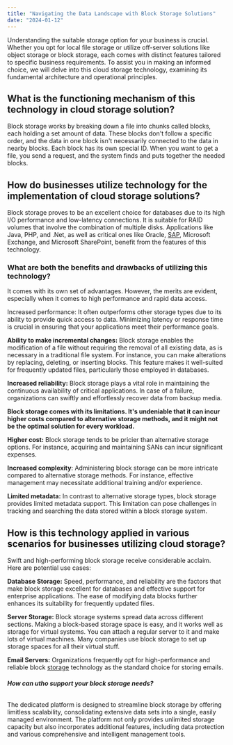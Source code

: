 ```yaml
---
title: "Navigating the Data Landscape with Block Storage Solutions"
date: "2024-01-12"
---
```


Understanding the suitable storage option for your business is crucial. Whether you opt for local file storage or utilize off-server solutions like object storage or block storage, each comes with distinct features tailored to specific business requirements. To assist you in making an informed choice, we will delve into this cloud storage technology, examining its fundamental architecture and operational principles.  

## **What is the functioning mechanism of this technology in **cloud storage solution**?**  

Block storage works by breaking down a file into chunks called blocks, each holding a set amount of data. These blocks don't follow a specific order, and the data in one block isn't necessarily connected to the data in nearby blocks. Each block has its own special ID. When you want to get a file, you send a request, and the system finds and puts together the needed blocks.  

## **How do businesses utilize technology for the implementation of cloud storage solutions?**

Block storage proves to be an excellent choice for databases due to its high I/O performance and low-latency connections. It is suitable for RAID volumes that involve the combination of multiple disks. Applications like Java, PHP, and .Net, as well as critical ones like Oracle, [SAP](https://www.sap.com/india/about/what-is-sap.html), Microsoft Exchange, and Microsoft SharePoint, benefit from the features of this technology.  

### **What are both the benefits and drawbacks of utilizing this technology?**  

It comes with its own set of advantages. However, the merits are evident, especially when it comes to high performance and rapid data access.  

Increased performance: It often outperforms other storage types due to its ability to provide quick access to data. Minimizing latency or response time is crucial in ensuring that your applications meet their performance goals.

**Ability to make incremental changes:** Block storage enables the modification of a file without requiring the removal of all existing data, as is necessary in a traditional file system. For instance, you can make alterations by replacing, deleting, or inserting blocks. This feature makes it well-suited for frequently updated files, particularly those employed in databases.

**Increased reliability:** Block storage plays a vital role in maintaining the continuous availability of critical applications. In case of a failure, organizations can swiftly and effortlessly recover data from backup media.  

**Block storage comes with its limitations. It's undeniable that it can incur higher costs compared to alternative storage methods, and it might not be the optimal solution for every workload.**

**Higher cost:** Block storage tends to be pricier than alternative storage options. For instance, acquiring and maintaining SANs can incur significant expenses.  
  
**Increased complexity**: Administering block storage can be more intricate compared to alternative storage methods. For instance, effective management may necessitate additional training and/or experience.  
  
**Limited metadata:** In contrast to alternative storage types, block storage provides limited metadata support. This limitation can pose challenges in tracking and searching the data stored within a block storage system.  

## **How is this technology applied in various scenarios for businesses utilizing cloud storage?**

Swift and high-performing block storage receive considerable acclaim. Here are potential use cases:  

**Database Storage:** Speed, performance, and reliability are the factors that make block storage excellent for databases and effective support for enterprise applications. The ease of modifying data blocks further enhances its suitability for frequently updated files.

**Server Storage:** Block storage systems spread data across different sections. Making a block-based storage space is easy, and it works well as storage for virtual systems. You can attach a regular server to it and make lots of virtual machines. Many companies use block storage to set up storage spaces for all their virtual stuff.  
  
**Email Servers:** Organizations frequently opt for high-performance and reliable block [storage](https://utho.com/object-storage) technology as the standard choice for storing emails.  

###### **How can utho support your block storage needs?**  

The dedicated platform is designed to streamline block storage by offering limitless scalability, consolidating extensive data sets into a single, easily managed environment. The platform not only provides unlimited storage capacity but also incorporates additional features, including data protection and various comprehensive and intelligent management tools.
